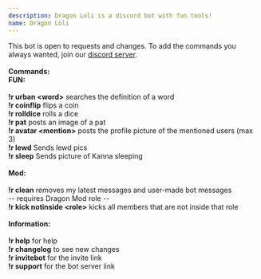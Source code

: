 ```yaml
---
description: Dragon Loli is a discord bot with fun tools!
name: Dragon Loli
---
```


This bot is open to requests and changes. To add the commands you always wanted, join our <a href="https://discord.gg/zGAFbU9">discord server</a>.<br>
<br>
<b>Commands:</b>
<br>
<b>FUN:</b><br>
<br>
<b>!r urban &lt;word></b> searches the definition of a word<br>
<b>!r coinflip</b> flips a coin<br>
<b>!r rolldice</b> rolls a dice<br>
<b>!r pat</b> posts an image of a pat<br>
<b>!r avatar &lt;mention></b> posts the profile picture of the mentioned users (max 3)<br>
<b>!r lewd</b> Sends lewd pics<br>
<b>!r sleep</b> Sends picture of Kanna sleeping<br>
<br>
<b>Mod:</b><br>
<br>
<b>!r clean</b> removes my latest messages and user-made bot messages<br>
-- requires Dragon Mod role --<br>
<b>!r kick notinside &lt;role></b> kicks all members that are not inside that role<br>
<br>
<b>Information:</b><br>
<br>
<b>!r help</b> for help<br>
<b>!r changelog</b> to see new changes<br>
<b>!r invitebot</b> for the invite link<br>
<b>!r support</b> for the bot server link<br>

